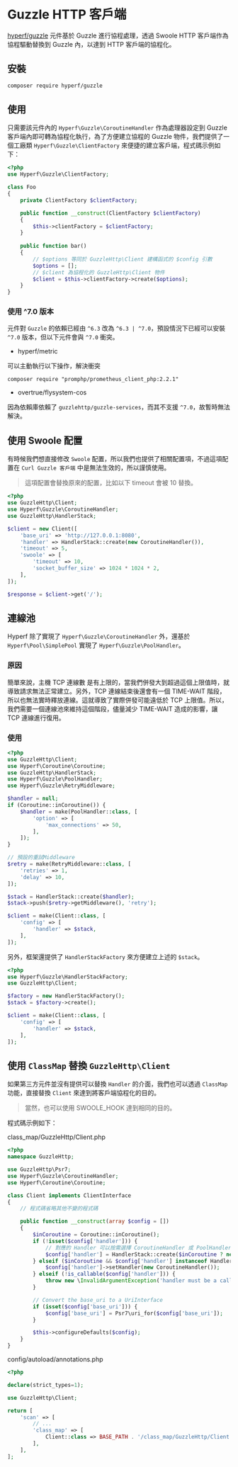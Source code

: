 # Guzzle HTTP 客戶端

[hyperf/guzzle](https://github.com/hyperf/guzzle) 元件基於 Guzzle 進行協程處理，透過 Swoole HTTP 客戶端作為協程驅動替換到 Guzzle 內，以達到 HTTP 客戶端的協程化。

## 安裝

```bash
composer require hyperf/guzzle
```

## 使用

只需要該元件內的 `Hyperf\Guzzle\CoroutineHandler` 作為處理器設定到 Guzzle 客戶端內即可轉為協程化執行，為了方便建立協程的 Guzzle 物件，我們提供了一個工廠類 `Hyperf\Guzzle\ClientFactory` 來便捷的建立客戶端，程式碼示例如下：

```php
<?php 
use Hyperf\Guzzle\ClientFactory;

class Foo
{
    private ClientFactory $clientFactory;

    public function __construct(ClientFactory $clientFactory)
    {
        $this->clientFactory = $clientFactory;
    }
    
    public function bar()
    {
        // $options 等同於 GuzzleHttp\Client 建構函式的 $config 引數
        $options = [];
        // $client 為協程化的 GuzzleHttp\Client 物件
        $client = $this->clientFactory->create($options);
    }
}
```

### 使用 ^7.0 版本

元件對 `Guzzle` 的依賴已經由 `^6.3` 改為 `^6.3 | ^7.0`，預設情況下已經可以安裝 `^7.0` 版本，但以下元件會與 `^7.0` 衝突。

- hyperf/metric

可以主動執行以下操作，解決衝突

```
composer require "promphp/prometheus_client_php:2.2.1"
```

- overtrue/flysystem-cos

因為依賴庫依賴了 `guzzlehttp/guzzle-services`，而其不支援 `^7.0`，故暫時無法解決。

## 使用 Swoole 配置

有時候我們想直接修改 `Swoole` 配置，所以我們也提供了相關配置項，不過這項配置在 `Curl Guzzle 客戶端` 中是無法生效的，所以謹慎使用。

> 這項配置會替換原來的配置，比如以下 timeout 會被 10 替換。

```php
<?php
use GuzzleHttp\Client;
use Hyperf\Guzzle\CoroutineHandler;
use GuzzleHttp\HandlerStack;

$client = new Client([
    'base_uri' => 'http://127.0.0.1:8080',
    'handler' => HandlerStack::create(new CoroutineHandler()),
    'timeout' => 5,
    'swoole' => [
        'timeout' => 10,
        'socket_buffer_size' => 1024 * 1024 * 2,
    ],
]);

$response = $client->get('/');

```

## 連線池

Hyperf 除了實現了 `Hyperf\Guzzle\CoroutineHandler` 外，還基於 `Hyperf\Pool\SimplePool` 實現了 `Hyperf\Guzzle\PoolHandler`。

### 原因

簡單來說，主機 TCP 連線數 是有上限的，當我們併發大到超過這個上限值時，就導致請求無法正常建立。另外，TCP 連線結束後還會有一個 TIME-WAIT 階段，所以也無法實時釋放連線。這就導致了實際併發可能遠低於 TCP 上限值。所以，我們需要一個連線池來維持這個階段，儘量減少 TIME-WAIT 造成的影響，讓 TCP 連線進行復用。

### 使用

```php
<?php
use GuzzleHttp\Client;
use Hyperf\Coroutine\Coroutine;
use GuzzleHttp\HandlerStack;
use Hyperf\Guzzle\PoolHandler;
use Hyperf\Guzzle\RetryMiddleware;

$handler = null;
if (Coroutine::inCoroutine()) {
    $handler = make(PoolHandler::class, [
        'option' => [
            'max_connections' => 50,
        ],
    ]);
}

// 預設的重試Middleware
$retry = make(RetryMiddleware::class, [
    'retries' => 1,
    'delay' => 10,
]);

$stack = HandlerStack::create($handler);
$stack->push($retry->getMiddleware(), 'retry');

$client = make(Client::class, [
    'config' => [
        'handler' => $stack,
    ],
]);
```

另外，框架還提供了 `HandlerStackFactory` 來方便建立上述的 `$stack`。

```php
<?php
use Hyperf\Guzzle\HandlerStackFactory;
use GuzzleHttp\Client;

$factory = new HandlerStackFactory();
$stack = $factory->create();

$client = make(Client::class, [
    'config' => [
        'handler' => $stack,
    ],
]);
```

## 使用 `ClassMap` 替換 `GuzzleHttp\Client`

如果第三方元件並沒有提供可以替換 `Handler` 的介面，我們也可以透過 `ClassMap` 功能，直接替換 `Client` 來達到將客戶端協程化的目的。

> 當然，也可以使用 SWOOLE_HOOK 達到相同的目的。

程式碼示例如下：

class_map/GuzzleHttp/Client.php

```php
<?php
namespace GuzzleHttp;

use GuzzleHttp\Psr7;
use Hyperf\Guzzle\CoroutineHandler;
use Hyperf\Coroutine\Coroutine;

class Client implements ClientInterface
{
    // 程式碼省略其他不變的程式碼

    public function __construct(array $config = [])
    {
        $inCoroutine = Coroutine::inCoroutine();
        if (!isset($config['handler'])) {
            // 對應的 Handler 可以按需選擇 CoroutineHandler 或 PoolHandler
            $config['handler'] = HandlerStack::create($inCoroutine ? new CoroutineHandler() : null);
        } elseif ($inCoroutine && $config['handler'] instanceof HandlerStack) {
            $config['handler']->setHandler(new CoroutineHandler());
        } elseif (!is_callable($config['handler'])) {
            throw new \InvalidArgumentException('handler must be a callable');
        }

        // Convert the base_uri to a UriInterface
        if (isset($config['base_uri'])) {
            $config['base_uri'] = Psr7\uri_for($config['base_uri']);
        }

        $this->configureDefaults($config);
    }
}

```

config/autoload/annotations.php

```php
<?php

declare(strict_types=1);

use GuzzleHttp\Client;

return [
    'scan' => [
        // ...
        'class_map' => [
            Client::class => BASE_PATH . '/class_map/GuzzleHttp/Client.php',
        ],
    ],
];
```
